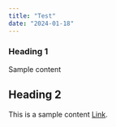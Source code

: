 ```yaml
---
title: "Test"
date: "2024-01-18"
---
```


### Heading 1

Sample content

## Heading 2

This is a sample content [Link](https://www.google.com).
